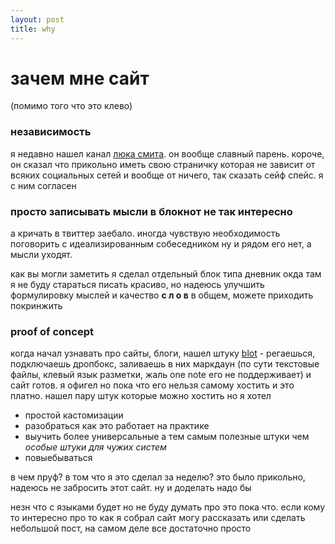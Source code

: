 ```yaml
---
layout: post
title: why
---
```

# зачем мне сайт
(помимо того что это клево)

### независимость
я недавно нашел канал [люка смита](https://www.youtube.com/channel/UC2eYFnH61tmytImy1mTYvhA). он вообще славный парень. короче, он сказал что прикольно иметь свою страничку которая не зависит от всяких социальных сетей и вообще от ничего, так сказать сейф спейс. я с ним согласен

### просто записывать мысли в блокнот не так интересно
а кричать в твиттер заебало. 
иногда чувствую необходимость поговорить с идеализированным собеседником ну и рядом его нет, а мысли уходят.

как вы могли заметить я сделал отдельный блок типа дневник окда 
там я не буду стараться писать красиво, но надеюсь улучшить формулировку мыслей и качество  __с л о в__ в общем, можете приходить покринжить

### proof of concept
когда начал узнавать про сайты, блоги, нашел штуку [blot](https://blot.im/) - регаешься, подключаешь дропбокс, заливаешь в них маркдаун (по сути текстовые файлы, клевый язык разметки, жаль one note его не поддерживает) и сайт готов. я офигел но пока что его нельзя самому хостить и это платно. нашел пару штук которые можно хостить но я хотел 
- простой кастомизации
- разобраться как это работает на практике
- выучить более универсальные а тем самым полезные штуки чем *особые штуки для чужих систем*
- повыебываться


в чем пруф? в том что я это сделал за неделю? это было прикольно, надеюсь не забросить этот сайт. ну и доделать надо бы

незн что с языками будет но не буду думать про это пока что. если кому то интересно про то как я собрал сайт могу рассказать или сделать небольшой пост, на самом деле все достаточно просто